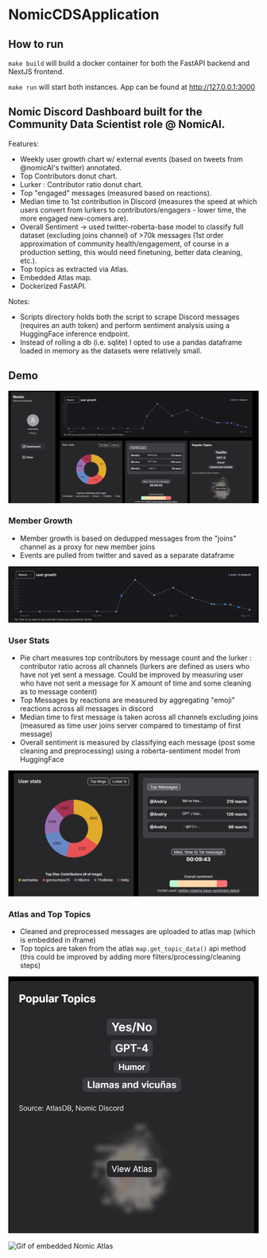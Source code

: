 # NomicCDSApplication

## How to run
`make build` will build a docker container for both the FastAPI backend and NextJS frontend.

`make run` will start both instances. App can be found at http://127.0.0.1:3000

## Nomic Discord Dashboard built for the Community Data Scientist role @ NomicAI.
Features:
- Weekly user growth chart w/ external events (based on tweets from @nomicAI's twitter) annotated.
- Top Contributors donut chart.
- Lurker : Contributor ratio donut chart.
- Top "engaged" messages (measured based on reactions).
- Median time to 1st contribution in Discord (measures the speed at which users convert from lurkers to contributors/engagers - lower time, the more engaged new-comers are).
- Overall Sentiment -> used twitter-roberta-base model to classify full dataset (excluding joins channel) of >70k messages (1st order approximation of community health/engagement, of course in a production setting, this would need finetuning, better data cleaning, etc.).
- Top topics as extracted via Atlas.
- Embedded Atlas map.
- Dockerized FastAPI.

Notes:
- Scripts directory holds both the script to scrape Discord messages (requires an auth token) and perform sentiment analysis using a HuggingFace inference endpoint.
- Instead of rolling a db (i.e. sqlite) I opted to use a pandas dataframe loaded in memory as the datasets were relatively small.

## Demo

![Preview of dashboard app](./images/dashboard.png)


### Member Growth
- Member growth is based on dedupped messages from the "joins" channel as a proxy for new member joins
- Events are pulled from twitter and saved as a separate dataframe

![Gif of member growth chart](./images/nomiccds_chart.gif)

### User Stats
- Pie chart measures top contributors by message count and the lurker : contributor ratio across all channels (lurkers are defined as users who have not yet sent a message. Could be improved by measuring user who have not sent a message for X amount of time and some cleaning as to message content)
- Top Messages by reactions are measured by aggregating "emoji" reactions across all messages in discord
- Median time to first message is taken across all channels excluding joins (measured as time user joins server compared to timestamp of first message)
- Overall sentiment is measured by classifying each message (post some cleaning and preprocessing) using a roberta-sentiment model from HuggingFace

![Gif of user stat pie charts](./images/nomiccds_pies.gif)

### Atlas and Top Topics
- Cleaned and preprocessed messages are uploaded to atlas map (which is embedded in iframe)
- Top topics are taken from the atlas `map.get_topic_data()` api method (this could be improved by adding more filters/processing/cleaning steps)

![Gif of top topics from Nomic Atlas](./images/nomiccds_topics.gif)

![Gif of embedded Nomic Atlas](./images/nomiccds_atlas.gif)



